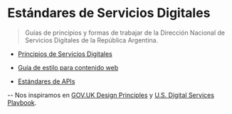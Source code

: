 ﻿# Estándares de Servicios Digitales

> Guías de principios y formas de trabajar de la Dirección Nacional de Servicios Digitales de la República Argentina.

* [Principios de Servicios Digitales](principios.md)

* [Guía de estilo para contenido web](contenido-web.md)

* [Estándares de APIs](estandares-apis.md)

--
Nos inspiramos en [GOV.UK Design Principles](https://www.gov.uk/design-principles) y [U.S. Digital Services Playbook](https://playbook.cio.gov/).
